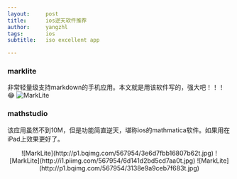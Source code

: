 ```yaml
---
layout:     post
title:      ios逆天软件推荐
author:     yangzhl
tags: 		ios  
subtitle:  	iso excellent app

---
```

<!-- Start Writing Below in Markdown -->
### marklite
非常轻量级支持markdown的手机应用。本文就是用该软件写的，强大吧！！！😂
![MarkLite](http://i1.piimg.com/567954/018ab7a3cb7569aft.jpg)
### mathstudio
该应用虽然不到10M，但是功能简直逆天，堪称ios的mathmatica软件。如果用在iPad上效果更好了。
<center>
![MarkLite](http://p1.bqimg.com/567954/3e6d7fbb16807b62t.jpg)
![MarkLite](http://i1.piimg.com/567954/6d141d2bd5cd7aa0t.jpg)
![MarkLite](http://p1.bqimg.com/567954/3138e9a9ceb7f683t.jpg)

